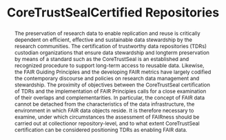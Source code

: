 ---
abstract: The preservation of research data to enable replication and reuse is critically
  dependent on efficient, effective and sustainable data stewardship by the research
  communities. The certification of trustworthy data repositories (TDRs) custodian
  organizations that ensure data stewardship and longterm preservation by means of
  a standard such as the CoreTrustSeal is an established and recognized procedure
  to support long-term access to reusable data. Likewise, the FAIR Guiding Principles
  and the developing FAIR metrics have largely codified the contemporary discourse
  and policies on research data management and stewardship. The proximity of objectives
  between the CoreTrustSeal certification of TDRs and the implementation of FAIR Principles
  calls for a close examination of their overlaps and complementarities. In particular,
  the concept of FAIR data cannot be detached from the characteristics of the data
  infrastructure, the environment in which FAIR data objects reside. It is therefore
  necessary to examine, under which circumstances the assessment of FAIRness should
  be carried out at collectionor repository-level, and to what extent CoreTrustSeal
  certification can be considered positioning TDRs as enabling FAIR data.
creators:
- Recker, Jonas
- Mokrane, Mustapha
date: null
document_url: https://services.phaidra.univie.ac.at/api/object/o:1079920/download
grand_parent: iPRES
institutions: []
keywords: []
landing_page_url: https://phaidra.univie.ac.at/o:1079920
language: eng
layout: publication
license: CC BY 4.0 International
notes_url: null
parent: iPRES 2019
publication_type: paper
size: 477763
slides_url: null
source_name: iPRES
title: 'CoreTrustSealCertified Repositories '
year: 2019
---